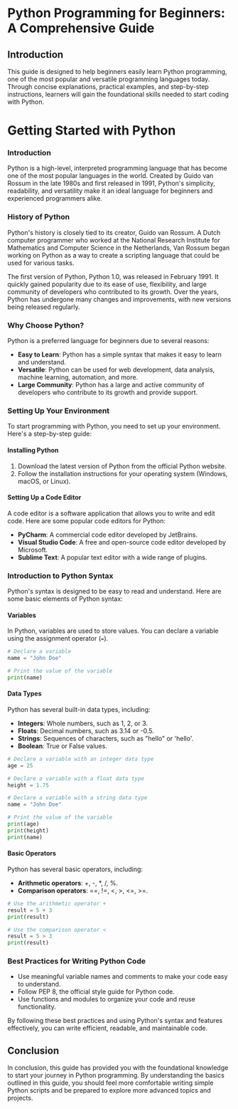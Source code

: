 # Python Programming for Beginners: A Comprehensive Guide

## Introduction

This guide is designed to help beginners easily learn Python programming, one of the most popular and versatile programming languages today. Through concise explanations, practical examples, and step-by-step instructions, learners will gain the foundational skills needed to start coding with Python.



Getting Started with Python
==========================

### Introduction

Python is a high-level, interpreted programming language that has become one of the most popular languages in the world. Created by Guido van Rossum in the late 1980s and first released in 1991, Python's simplicity, readability, and versatility make it an ideal language for beginners and experienced programmers alike.

### History of Python

Python's history is closely tied to its creator, Guido van Rossum. A Dutch computer programmer who worked at the National Research Institute for Mathematics and Computer Science in the Netherlands, Van Rossum began working on Python as a way to create a scripting language that could be used for various tasks.

The first version of Python, Python 1.0, was released in February 1991. It quickly gained popularity due to its ease of use, flexibility, and large community of developers who contributed to its growth. Over the years, Python has undergone many changes and improvements, with new versions being released regularly.

### Why Choose Python?

Python is a preferred language for beginners due to several reasons:

*   **Easy to Learn**: Python has a simple syntax that makes it easy to learn and understand.
*   **Versatile**: Python can be used for web development, data analysis, machine learning, automation, and more.
*   **Large Community**: Python has a large and active community of developers who contribute to its growth and provide support.

### Setting Up Your Environment

To start programming with Python, you need to set up your environment. Here's a step-by-step guide:

#### Installing Python

1.  Download the latest version of Python from the official Python website.
2.  Follow the installation instructions for your operating system (Windows, macOS, or Linux).

#### Setting Up a Code Editor

A code editor is a software application that allows you to write and edit code. Here are some popular code editors for Python:

*   **PyCharm**: A commercial code editor developed by JetBrains.
*   **Visual Studio Code**: A free and open-source code editor developed by Microsoft.
*   **Sublime Text**: A popular text editor with a wide range of plugins.

### Introduction to Python Syntax

Python's syntax is designed to be easy to read and understand. Here are some basic elements of Python syntax:

#### Variables

In Python, variables are used to store values. You can declare a variable using the assignment operator (`=`).

```python
# Declare a variable
name = "John Doe"

# Print the value of the variable
print(name)
```

#### Data Types

Python has several built-in data types, including:

*   **Integers**: Whole numbers, such as 1, 2, or 3.
*   **Floats**: Decimal numbers, such as 3.14 or -0.5.
*   **Strings**: Sequences of characters, such as "hello" or 'hello'.
*   **Boolean**: True or False values.

```python
# Declare a variable with an integer data type
age = 25

# Declare a variable with a float data type
height = 1.75

# Declare a variable with a string data type
name = "John Doe"

# Print the value of the variable
print(age)
print(height)
print(name)
```

#### Basic Operators

Python has several basic operators, including:

*   **Arithmetic operators**: +, -, \*, /, %.
*   **Comparison operators**: ==, !=, <, >, <=, >=.

```python
# Use the arithmetic operator +
result = 5 + 3
print(result)

# Use the comparison operator <
result = 5 > 3
print(result)
```

### Best Practices for Writing Python Code

*   Use meaningful variable names and comments to make your code easy to understand.
*   Follow PEP 8, the official style guide for Python code.
*   Use functions and modules to organize your code and reuse functionality.

By following these best practices and using Python's syntax and features effectively, you can write efficient, readable, and maintainable code.

## Conclusion

In conclusion, this guide has provided you with the foundational knowledge to start your journey in Python programming. By understanding the basics outlined in this guide, you should feel more comfortable writing simple Python scripts and be prepared to explore more advanced topics and projects.

